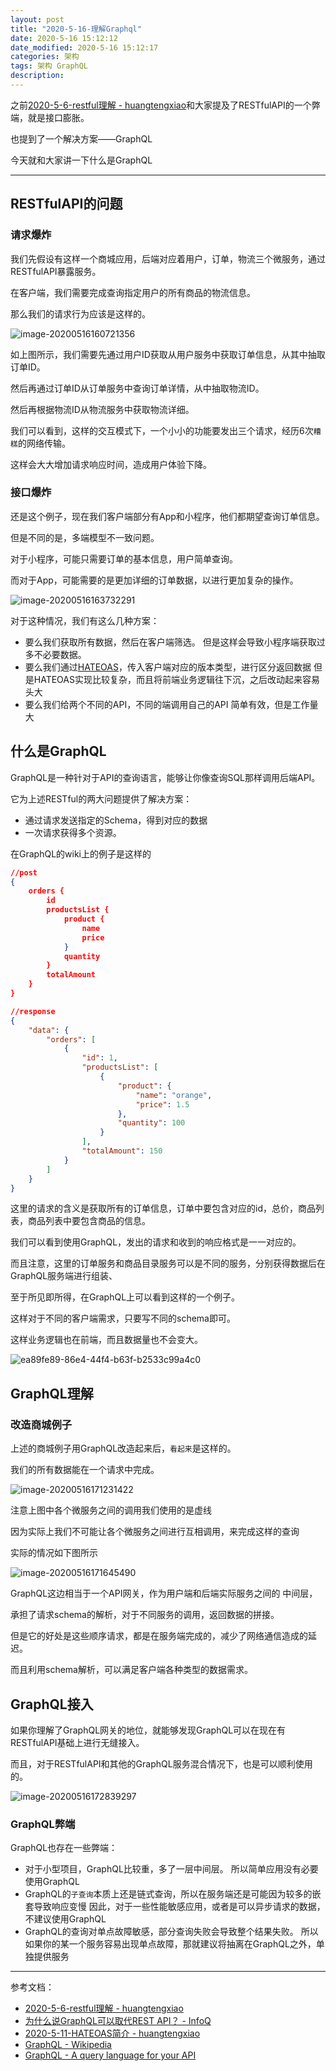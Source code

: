 ```yaml
---
layout: post
title: "2020-5-16-理解Graphql"
date: 2020-5-16 15:12:12
date_modified: 2020-5-16 15:12:17
categories: 架构
tags: 架构 GraphQL
description:
---
```


之前[2020-5-6-restful理解 - huangtengxiao](https://xinyuehtx.github.io/post/restful%E7%90%86%E8%A7%A3.html)和大家提及了RESTfulAPI的一个弊端，就是接口膨胀。

也提到了一个解决方案——GraphQL

今天就和大家讲一下什么是GraphQL

-----

## RESTfulAPI的问题

### 请求爆炸

我们先假设有这样一个商城应用，后端对应着用户，订单，物流三个微服务，通过RESTfulAPI暴露服务。

在客户端，我们需要完成查询指定用户的所有商品的物流信息。

那么我们的请求行为应该是这样的。

![image-20200516160721356](../media/image-20200516160721356.png)

如上图所示，我们需要先通过用户ID获取从用户服务中获取订单信息，从其中抽取订单ID。

然后再通过订单ID从订单服务中查询订单详情，从中抽取物流ID。

然后再根据物流ID从物流服务中获取物流详细。



我们可以看到，这样的交互模式下，一个小小的功能要发出三个请求，经历6次`糟糕`的网络传输。

这样会大大增加请求响应时间，造成用户体验下降。

### 接口爆炸

还是这个例子，现在我们客户端部分有App和小程序，他们都期望查询订单信息。

但是不同的是，多端模型不一致问题。

对于小程序，可能只需要订单的基本信息，用户简单查询。

而对于App，可能需要的是更加详细的订单数据，以进行更加复杂的操作。

![image-20200516163732291](../media/image-20200516163732291.png)

对于这种情况，我们有这么几种方案：

- 要么我们获取所有数据，然后在客户端筛选。
  但是这样会导致小程序端获取过多不必要数据。
- 要么我们通过[HATEOAS](https://xinyuehtx.github.io/post/HATEOAS%E7%AE%80%E4%BB%8B.html)，传入客户端对应的版本类型，进行区分返回数据
  但是HATEOAS实现比较复杂，而且将前端业务逻辑往下沉，之后改动起来容易头大
- 要么我们给两个不同的API，不同的端调用自己的API
  简单有效，但是工作量大

## 什么是GraphQL

GraphQL是一种针对于API的查询语言，能够让你像查询SQL那样调用后端API。

它为上述RESTful的两大问题提供了解决方案：

- 通过请求发送指定的Schema，得到对应的数据
- 一次请求获得多个资源。

在GraphQL的wiki上的例子是这样的

```json
//post
{
    orders {
        id
        productsList {
            product {
                name
                price
            }
            quantity
        }
        totalAmount
    }
}
```

```json
//response
{
    "data": {
        "orders": [
            {
                "id": 1,
                "productsList": [
                    {
                        "product": {
                            "name": "orange",
                            "price": 1.5
                        },
                        "quantity": 100
                    }
                ],
                "totalAmount": 150
            }
        ]
    }
}
```

这里的请求的含义是获取所有的订单信息，订单中要包含对应的id，总价，商品列表，商品列表中要包含商品的信息。

我们可以看到使用GraphQL，发出的请求和收到的响应格式是一一对应的。

而且注意，这里的订单服务和商品目录服务可以是不同的服务，分别获得数据后在GraphQL服务端进行组装、



至于所见即所得，在GraphQL上可以看到这样的一个例子。

这样对于不同的客户端需求，只要写不同的schema即可。

这样业务逻辑也在前端，而且数据量也不会变大。

![ea89fe89-86e4-44f4-b63f-b2533c99a4c0](../media/ea89fe89-86e4-44f4-b63f-b2533c99a4c0.gif)

## GraphQL理解

### 改造商城例子

上述的商城例子用GraphQL改造起来后，`看起来`是这样的。

我们的所有数据能在一个请求中完成。

![image-20200516171231422](../media/image-20200516171231422.png)

注意上图中各个微服务之间的调用我们使用的是虚线

因为实际上我们不可能让各个微服务之间进行互相调用，来完成这样的查询

实际的情况如下图所示

![image-20200516171645490](../media/image-20200516171645490.png)

GraphQL这边相当于一个API网关，作为用户端和后端实际服务之间的 中间层，

承担了请求schema的解析，对于不同服务的调用，返回数据的拼接。

但是它的好处是这些顺序请求，都是在服务端完成的，减少了网络通信造成的延迟。


而且利用schema解析，可以满足客户端各种类型的数据需求。

## GraphQL接入

如果你理解了GraphQL网关的地位，就能够发现GraphQL可以在现在有RESTfulAPI基础上进行无缝接入。

而且，对于RESTfulAPI和其他的GraphQL服务混合情况下，也是可以顺利使用的。

![image-20200516172839297](../media/image-20200516172839297.png)

### GraphQL弊端

GraphQL也存在一些弊端：

- 对于小型项目，GraphQL比较重，多了一层中间层。
  所以简单应用没有必要使用GraphQL
- GraphQL的`子查询`本质上还是链式查询，所以在服务端还是可能因为较多的嵌套导致响应变慢
  因此，对于一些性能敏感应用，或者是可以异步请求的数据，不建议使用GraphQL
- GraphQL的查询对单点故障敏感，部分查询失败会导致整个结果失败。
  所以如果你的某一个服务容易出现单点故障，那就建议将抽离在GraphQL之外，单独提供服务

---

参考文档：

-  [2020-5-6-restful理解 - huangtengxiao](https://xinyuehtx.github.io/post/restful%E7%90%86%E8%A7%A3.html)
-  [为什么说GraphQL可以取代REST API？ - InfoQ](https://www.infoq.cn/article/LVQGuC3vQX-T3PpVCkHt)
-  [2020-5-11-HATEOAS简介 - huangtengxiao](https://xinyuehtx.github.io/post/HATEOAS%E7%AE%80%E4%BB%8B.html)
-  [GraphQL - Wikipedia](https://en.wikipedia.org/wiki/GraphQL)
-  [GraphQL - A query language for your API](https://graphql.org/)

